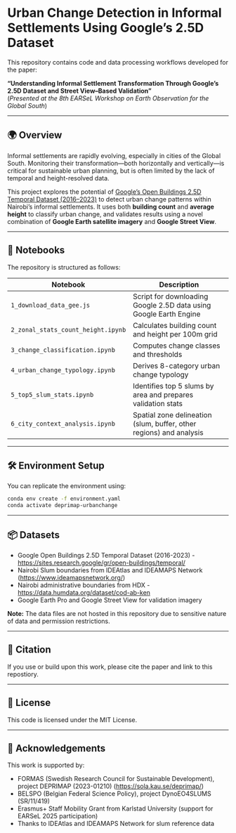 # Urban Change Detection in Informal Settlements Using Google’s 2.5D Dataset

This repository contains code and data processing workflows developed for the paper:

**“Understanding Informal Settlement Transformation Through Google’s 2.5D Dataset and Street View–Based Validation”**  
(*Presented at the 8th EARSeL Workshop on Earth Observation for the Global South*)

---

## 🌍 Overview

Informal settlements are rapidly evolving, especially in cities of the Global South. Monitoring their transformation—both horizontally and vertically—is critical for sustainable urban planning, but is often limited by the lack of temporal and height-resolved data.

This project explores the potential of [Google’s Open Buildings 2.5D Temporal Dataset (2016–2023)](https://sites.research.google/gr/open-buildings/temporal) to detect urban change patterns within Nairobi’s informal settlements. It uses both **building count** and **average height** to classify urban change, and validates results using a novel combination of **Google Earth satellite imagery** and **Google Street View**.

---

## 🧪 Notebooks

The repository is structured as follows:

| Notebook | Description |
|----------|-------------|
| `1_download_data_gee.js` | Script for downloading Google 2.5D data using Google Earth Engine |
| `2_zonal_stats_count_height.ipynb` | Calculates building count and height per 100m grid |
| `3_change_classification.ipynb` | Computes change classes and thresholds |
| `4_urban_change_typology.ipynb` | Derives 8-category urban change typology |
| `5_top5_slum_stats.ipynb` | Identifies top 5 slums by area and prepares validation stats |
| `6_city_context_analysis.ipynb` | Spatial zone delineation (slum, buffer, other regions) and analysis |

---

## 🛠️ Environment Setup

You can replicate the environment using:

```bash
conda env create -f environment.yaml
conda activate deprimap-urbanchange
```
---

## 📦 Datasets
* Google Open Buildings 2.5D Temporal Dataset (2016-2023) - https://sites.research.google/gr/open-buildings/temporal/
* Nairobi Slum boundaries from IDEAtlas and IDEAMAPS Network (https://www.ideamapsnetwork.org/)
* Nairobi administrative boundaries from HDX - https://data.humdata.org/dataset/cod-ab-ken
* Google Earth Pro and Google Street View for validation imagery

**Note:** The data files are not hosted in this repository due to sensitive nature of data and permission restrictions.

---

## 📝 Citation
If you use or build upon this work, please cite the paper and link to this repostiory.

---

## 📄 License
This code is licensed under the MIT License.

---

## 🙏 Acknowledgements
This work is supported by:
* FORMAS (Swedish Research Council for Sustainable Development), project DEPRIMAP (2023-01210) (https://sola.kau.se/deprimap/)
* BELSPO (Belgian Federal Science Policy), project DynoEO4SLUMS (SR/11/419)
* Erasmus+ Staff Mobility Grant from Karlstad University (support for EARSeL 2025 participation)
* Thanks to IDEAtlas and IDEAMAPS Network for slum reference data

